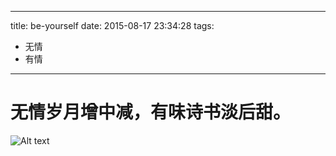 
---
title: be-yourself
date: 2015-08-17 23:34:28
tags: 
- 无情 
- 有情
---
# 无情岁月增中减，有味诗书淡后甜。

![Alt text](/img/bmw.jpg "宝马")